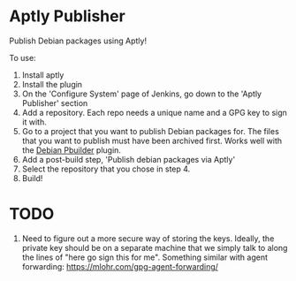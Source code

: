 # Aptly Publisher

Publish Debian packages using Aptly!

To use:

1. Install aptly
2. Install the plugin
3. On the 'Configure System' page of Jenkins, go down to the 'Aptly Publisher' section
4. Add a repository.  Each repo needs a unique name and a GPG key to sign it with.
5. Go to a project that you want to publish Debian packages for.  The files that
you want to publish must have been archived first.  Works well with the [Debian Pbuilder](https://wiki.jenkins.io/display/JENKINS/Debian+Pbuilder+Plugin) plugin.
6. Add a post-build step, 'Publish debian packages via Aptly'
7. Select the repository that you chose in step 4.
8. Build!


# TODO

1. Need to figure out a more secure way of storing the keys.  Ideally, the private key should be on a separate machine that we simply talk to along the lines of "here go sign this for me".  Something similar with agent forwarding: https://mlohr.com/gpg-agent-forwarding/
